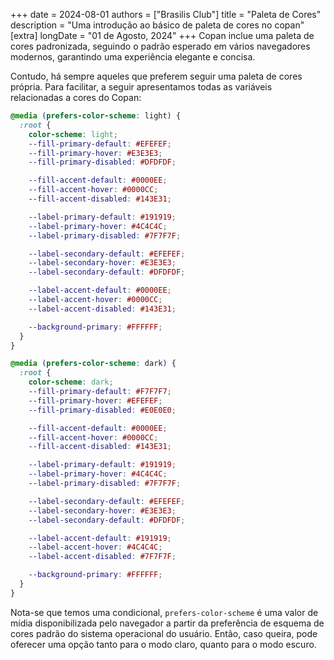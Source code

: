+++
date = 2024-08-01
authors = ["Brasilis Club"]
title = "Paleta de Cores"
description = "Uma introdução ao básico de paleta de cores no copan"
[extra]
longDate = "01 de Agosto, 2024"
+++
Copan inclue uma paleta de cores padronizada, seguindo o padrão esperado em vários
navegadores modernos, garantindo uma experiência elegante e concisa.

Contudo, há sempre aqueles que preferem seguir uma paleta de cores própria. Para facilitar,
a seguir apresentamos todas as variáveis relacionadas a cores do Copan:
```scss
@media (prefers-color-scheme: light) {
  :root {
    color-scheme: light;
    --fill-primary-default: #EFEFEF;
    --fill-primary-hover: #E3E3E3;
    --fill-primary-disabled: #DFDFDF;

    --fill-accent-default: #0000EE;
    --fill-accent-hover: #0000CC;
    --fill-accent-disabled: #143E31;

    --label-primary-default: #191919;
    --label-primary-hover: #4C4C4C;
    --label-primary-disabled: #7F7F7F;

    --label-secondary-default: #EFEFEF;
    --label-secondary-hover: #E3E3E3;
    --label-secondary-default: #DFDFDF;

    --label-accent-default: #0000EE;
    --label-accent-hover: #0000CC;
    --label-accent-disabled: #143E31;

    --background-primary: #FFFFFF;
  }
}

@media (prefers-color-scheme: dark) {
  :root {
    color-scheme: dark;
    --fill-primary-default: #F7F7F7;
    --fill-primary-hover: #EFEFEF;
    --fill-primary-disabled: #E0E0E0;

    --fill-accent-default: #0000EE;
    --fill-accent-hover: #0000CC;
    --fill-accent-disabled: #143E31;

    --label-primary-default: #191919;
    --label-primary-hover: #4C4C4C;
    --label-primary-disabled: #7F7F7F;

    --label-secondary-default: #EFEFEF;
    --label-secondary-hover: #E3E3E3;
    --label-secondary-default: #DFDFDF;

    --label-accent-default: #191919;
    --label-accent-hover: #4C4C4C;
    --label-accent-disabled: #7F7F7F;

    --background-primary: #FFFFFF;
  }
}
```

Nota-se que temos uma condicional, `prefers-color-scheme` é uma valor de mídia
disponibilizada pelo navegador a partir da preferência de esquema de cores padrão
do sistema operacional do usuário. Então, caso queira, pode oferecer uma opção tanto
para o modo claro, quanto para o modo escuro.
